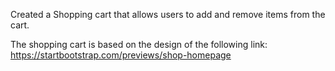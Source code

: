 Created a Shopping cart that allows users to add and remove items from the cart.

The shopping cart is based on the design of the following link: https://startbootstrap.com/previews/shop-homepage
 
 

